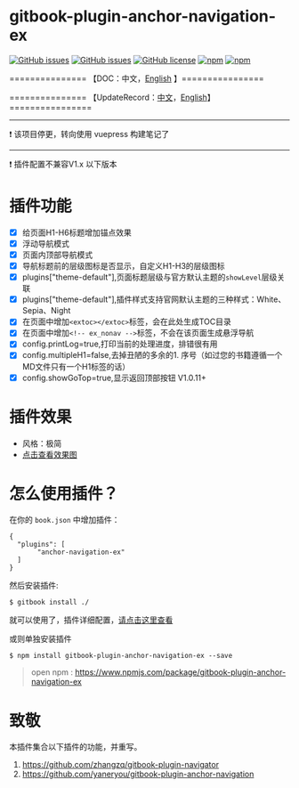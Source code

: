 # gitbook-plugin-anchor-navigation-ex

[![GitHub issues](https://img.shields.io/github/issues/zq99299/gitbook-plugin-anchor-navigation-ex.svg)](https://github.com/zq99299/gitbook-plugin-anchor-navigation-ex/issues) [![GitHub issues](https://img.shields.io/github/issues-closed/zq99299/gitbook-plugin-anchor-navigation-ex.svg)](https://github.com/zq99299/gitbook-plugin-anchor-navigation-ex/issues?q=is%3Aissue+is%3Aclosed) [![GitHub license](https://img.shields.io/github/license/mashape/apistatus.svg)](https://raw.githubusercontent.com/zq99299/gitbook-plugin-anchor-navigation-ex/master/LICENSE) [![npm](https://img.shields.io/npm/v/gitbook-plugin-anchor-navigation-ex.svg)](https://www.npmjs.com/package/gitbook-plugin-anchor-navigation-ex) [![npm](https://img.shields.io/npm/dt/gitbook-plugin-anchor-navigation-ex.svg)](https://www.npmjs.com/package/gitbook-plugin-anchor-navigation-ex)



===============	【DOC：中文，[English](https://github.com/zq99299/gitbook-plugin-anchor-navigation-ex/blob/master/doc/README_EN.md) 】================

===============	【UpdateRecord：[中文](https://github.com/zq99299/gitbook-plugin-anchor-navigation-ex/blob/master/doc/updateRecord.md)，[English](https://github.com/zq99299/gitbook-plugin-anchor-navigation-ex/blob/master/doc/updateRecord-en.md)】================

-----

:exclamation: 该项目停更，转向使用 vuepress 构建笔记了

-----

:exclamation: 插件配置不兼容V1.x 以下版本

# 插件功能
- [x] 给页面H1-H6标题增加锚点效果
- [x] 浮动导航模式
- [x] 页面内顶部导航模式
- [x] 导航标题前的层级图标是否显示，自定义H1-H3的层级图标
- [x] plugins["theme-default"],页面标题层级与官方默认主题的`showLevel`层级关联
- [x] plugins["theme-default"],插件样式支持官网默认主题的三种样式：White、Sepia、Night
- [x] 在页面中增加`<extoc></extoc>`标签，会在此处生成TOC目录 
- [x] 在页面中增加`<!-- ex_nonav -->`标签，不会在该页面生成悬浮导航
- [x] config.printLog=true,打印当前的处理进度，排错很有用
- [x] config.multipleH1=false,去掉丑陋的多余的1. 序号（如过您的书籍遵循一个MD文件只有一个H1标签的话）
- [x] config.showGoTop=true,显示返回顶部按钮 V1.0.11+

# 插件效果
* 风格：极简
* [点击查看效果图](https://github.com/zq99299/gitbook-plugin-anchor-navigation-ex/blob/master/doc/effectScreenshot.md)


# 怎么使用插件？

在你的 `book.json` 中增加插件：

```
{
  "plugins": [
       "anchor-navigation-ex"
  ]
}
```
然后安装插件:

```
$ gitbook install ./
```

就可以使用了，插件详细配置，[请点击这里查看](https://github.com/zq99299/gitbook-plugin-anchor-navigation-ex/blob/master/doc/config.md)


或则单独安装插件

```
$ npm install gitbook-plugin-anchor-navigation-ex --save
```

>open npm : https://www.npmjs.com/package/gitbook-plugin-anchor-navigation-ex


# 致敬
本插件集合以下插件的功能，并重写。

1. https://github.com/zhangzq/gitbook-plugin-navigator
2. https://github.com/yaneryou/gitbook-plugin-anchor-navigation

